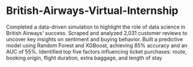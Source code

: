 # British-Airways-Virtual-Internship

Completed a data-driven simulation to highlight the role of data science in British Airways' success. Scraped and analyzed 2,031 customer reviews to uncover key insights on sentiment and buying behavior. Built a predictive model using Random Forest and XGBoost, achieving 85% accuracy and an AUC of 55%. Identified top five factors influencing ticket purchases: route, booking origin, flight duration, extra baggage, and length of stay
